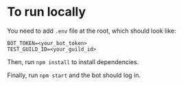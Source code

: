 # To run locally

You need to add `.env` file at the root, which should look like:

```
BOT_TOKEN=<your_bot_token>
TEST_GUILD_ID=<your_guild_id>
```

Then, run `npm install` to install dependencies.

Finally, run `npm start` and the bot should log in.
